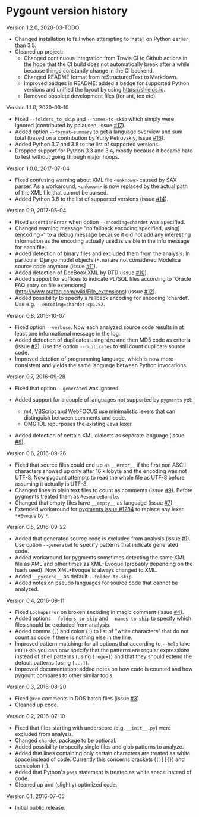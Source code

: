 # Pygount version history

Version 1.2.0, 2020-03-TODO

* Changed installation to fail when attempting to install on Python earlier
  than 3.5.
* Cleaned up project:
  * Changed continuous integration from Travis CI to Github actions in the hope
    that the CI build does not automatically break after a while because
    things constantly change in the CI backend.
  * Changed README format from reStructuredText to Markdown.
  * Improved badges in README: added a badge for supported Python versions
    and unified the layout by using <https://shields.io>.
  * Removed obsolete development files (for ant, tox etc).

Version 1.1.0, 2020-03-10

* Fixed `--folders_to_skip` and `--names-to-skip` which simply were ignored
  (contributed by pclausen, issue
  [#17](https://github.com/roskakori/pygount/issues/17)).
* Added option `--format=summary` to get a language overview and sum total
  (based on a contribution by Yuriy Petrovskiy, issue
  [#16](https://github.com/roskakori/pygount/issues/16)).
* Added Python 3.7 and 3.8 to the list of supported versions.
* Dropped support for Python 3.3 and 3.4, mostly because it became hard to
  test without going through major hoops.

Version 1.0.0, 2017-07-04

* Fixed confusing warning about XML file `<unknown>` caused by SAX parser.
  As a workaround, `<unknown>` is now replaced by the actual path of the
  XML file that cannot be parsed.
* Added Python 3.6 to the list of supported versions  (issue
  [#14](https://github.com/roskakori/pygount/issues/14)).

Version 0.9, 2017-05-04

* Fixed `AssertionError` when option `--encoding=chardet` was specified.
* Changed warning message "no fallback encoding specified, using](encoding>"
  to a debug message because it did not add any interesting information as
  the encoding actually used is visible in the info message for each file.
* Added detection of binary files and excluded them from the analysis. In
  particular Django model objects (`*.mo`) are not considered Modelica
  source code anymore (issue
  [#11](https://github.com/roskakori/pygount/issues/11)).
* Added detection of DocBook XML by DTD (issue
  [#10](https://github.com/roskakori/pygount/issues/10)).
* Added support for suffices to indicate PL/SQL files according to
  `Oracle FAQ entry on file extensions](http://www.orafaq.com/wiki/File_extensions)
  (issue [#12](https://github.com/roskakori/pygount/issues/12)).
* Added possibility to specify a fallback encoding for encoding 'chardet'. Use
  e.g. `--encoding=chardet;cp1252`.

Version 0.8, 2016-10-07

* Fixed option `--verbose`. Now each analyzed source code results in at least
  one informational message in the log.
* Added detection of duplicates using size and then MD5 code as criteria (issue
  [#2](https://github.com/roskakori/pygount/issues/2)). Use the option
  `--duplicates` to still count duplicate source code.
* Improved detetion of programming language, which is now more consistent and
  yields the same language between Python invocations.

Version 0.7, 2016-09-28

* Fixed that option `--generated` was ignored.
* Added support for a couple of languages not supported by `pygments` yet:

  * m4, VBScript and WebFOCUS use minimalistic lexers that can distinguish
    between comments and code.
  * OMG IDL repurposes the existing Java lexer.

* Added detection of certain XML dialects as separate language (issue
  [#8](https://github.com/roskakori/pygount/issues/8)).

Version 0.6, 2016-09-26

* Fixed that source files could end up as `__error__` if the first non ASCII
  characters showed up only after 16 kilobyte and the encoding was not UTF-8.
  Now pygount attempts to read the whole file as UTF-8 before assuming it
  actually is UTF-8.
* Changed lines in plain text files to count as comments (issue
  [#9](https://github.com/roskakori/pygount/issues/9)). Before pygments
  treated them as `ResourceBundle`.
* Changed that empty files have `__empty__` as language (issue
  [#7](https://github.com/roskakori/pygount/issues/7)).
* Extended workaround for
  [pygments issue #1284](https://bitbucket.org/birkenfeld/pygments-main/issues/1284)
  to replace any lexer `*+Evoque` by `*`.

Version 0.5, 2016-09-22

* Added that generated source code is excluded from analysis (issue
  [#1](https://github.com/roskakori/pygount/issues/1)). Use option
  `--generated` to specify patterns that indicate generated code.
* Added workaround for pygments sometimes detecting the same XML file as XML
  and other times as XML+Evoque (probably depending on the hash seed). Now
  XML+Evoque  is always changed to XML.
* Added `__pycache__` as default `--folder-to-skip`.
* Added notes on pseudo languages for source code that cannot be analyzed.

Version 0.4, 2016-09-11

* Fixed `LookupError` on broken encoding in magic comment (issue
  [#4](https://github.com/roskakori/pygount/issues/4)).
* Added options `--folders-to-skip` and `--names-to-skip` to specify which
  files should be excluded from analysis.
* Added comma (`,`) and colon (`:`) to list of "white characters" that do
  not count as code if there is nothing else in the line.
* Improved pattern matching: for all options that according to `--help`
  take `PATTERNS` you can now specify that the patterns are regular
  expressions instead of shell patterns (using `[regex]`) and that they
  should extend the default patterns (using `[...]`).
* Improved documentation: added notes on how code is counted and how pygount
  compares to other similar tools.

Version 0.3, 2016-08-20

* Fixed `@rem` comments in DOS batch files (issue
  [#3](https://github.com/roskakori/pygount/issues/3)).
* Cleaned up code.

Version 0.2, 2016-07-10

* Fixed that files starting with underscore (e.g. `__init__.py`) were
  excluded from analysis.
* Changed `chardet` package to be optional.
* Added possibility to specify single files and glob patterns to analyze.
* Added that lines containing only certain characters are treated as white
  space instead of code. Currently this concerns brackets (`()[]{}`) and
  semicolon (`;`).
* Added that Python's `pass` statement is treated as white space instead of
  code.
* Cleaned up and (slightly) optimized code.

Version 0.1, 2016-07-05

* Initial public release.
